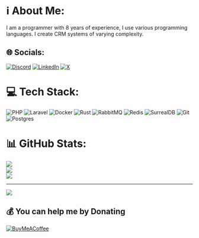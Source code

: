 # ℹ️ About Me:
I am a programmer with 8 years of experience, I use various programming languages. I create CRM systems of varying complexity.


## 🌐 Socials:
[![Discord](https://img.shields.io/badge/Discord-%237289DA.svg?logo=discord&logoColor=white)](https://discord.gg/xierongchuan) [![LinkedIn](https://img.shields.io/badge/LinkedIn-%230077B5.svg?logo=linkedin&logoColor=white)](https://linkedin.com/in/xierongchuan) [![X](https://img.shields.io/badge/X-black.svg?logo=X&logoColor=white)](https://x.com/xierongchuan) 

# 💻 Tech Stack:
![PHP](https://img.shields.io/badge/php-%23777BB4.svg?style=for-the-badge&logo=php&logoColor=white) ![Laravel](https://img.shields.io/badge/laravel-%23FF2D20.svg?style=for-the-badge&logo=laravel&logoColor=white) ![Docker](https://img.shields.io/badge/docker-%230db7ed.svg?style=for-the-badge&logo=docker&logoColor=white) ![Rust](https://img.shields.io/badge/rust-%23000000.svg?style=for-the-badge&logo=rust&logoColor=white) ![RabbitMQ](https://img.shields.io/badge/rabbitmq-FF6600?style=for-the-badge&logo=rabbitmq&logoColor=white) ![Redis](https://img.shields.io/badge/redis-%23DD0031.svg?style=for-the-badge&logo=redis&logoColor=white) ![SurrealDB](https://img.shields.io/badge/SurrealDB-FF00A0?style=for-the-badge&logo=surrealdb&logoColor=white) ![Git](https://img.shields.io/badge/git-%23F05033.svg?style=for-the-badge&logo=git&logoColor=white) ![Postgres](https://img.shields.io/badge/postgres-%23316192.svg?style=for-the-badge&logo=postgresql&logoColor=white)
# 📊 GitHub Stats:
![](https://github-readme-stats.vercel.app/api?username=xierongchuan&theme=dark&hide_border=true&include_all_commits=true&count_private=false)<br/>
![](https://nirzak-streak-stats.vercel.app/?user=xierongchuan&theme=dark&hide_border=true)<br/>
![](https://github-readme-stats.vercel.app/api/top-langs/?username=xierongchuan&theme=dark&hide_border=true&include_all_commits=true&count_private=false&layout=compact)

---
[![](https://visitcount.itsvg.in/api?id=xierongchuan&icon=0&color=12)](https://visitcount.itsvg.in)

  ## 💰 You can help me by Donating
  [![BuyMeACoffee](https://img.shields.io/badge/Buy%20Me%20a%20Coffee-ffdd00?style=for-the-badge&logo=buy-me-a-coffee&logoColor=black)](https://buymeacoffee.com/xierongchuan) 

  
<!-- Proudly created with GPRM ( https://gprm.itsvg.in ) -->
